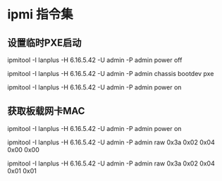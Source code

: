 # ipmi 指令集
## 设置临时PXE启动
ipmitool -I lanplus -H 6.16.5.42 -U admin -P admin power off

ipmitool -I lanplus -H 6.16.5.42 -U admin -P admin chassis bootdev pxe

ipmitool -I lanplus -H 6.16.5.42 -U admin -P admin power on

## 获取板载网卡MAC
ipmitool -I lanplus -H 6.16.5.42 -U admin -P admin power on

ipmitool -I lanplus -H 6.16.5.42 -U admin -P admin raw 0x3a 0x02 0x04 0x00 0x00

ipmitool -I lanplus -H 6.16.5.42 -U admin -P admin raw 0x3a 0x02 0x04 0x01 0x01

